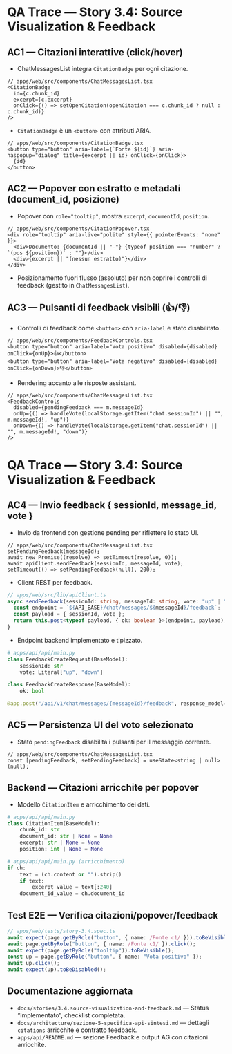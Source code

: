 # QA Trace — Story 3.4: Source Visualization & Feedback

## AC1 — Citazioni interattive (click/hover)
- ChatMessagesList integra `CitationBadge` per ogni citazione.
```tsx
// apps/web/src/components/ChatMessagesList.tsx
<CitationBadge
  id={c.chunk_id}
  excerpt={c.excerpt}
  onClick={() => setOpenCitation(openCitation === c.chunk_id ? null : c.chunk_id)}
/>
```
- `CitationBadge` è un `<button>` con attributi ARIA.
```tsx
// apps/web/src/components/CitationBadge.tsx
<button type="button" aria-label={`Fonte ${id}`} aria-haspopup="dialog" title={excerpt || id} onClick={onClick}>
  {id}
</button>
```

## AC2 — Popover con estratto e metadati (document_id, posizione)
- Popover con `role="tooltip"`, mostra `excerpt`, `documentId`, `position`.
```tsx
// apps/web/src/components/CitationPopover.tsx
<div role="tooltip" aria-live="polite" style={{ pointerEvents: "none" }}>
  <div>Documento: {documentId || "-"} {typeof position === "number" ? `(pos ${position})` : ""}</div>
  <div>{excerpt || "(nessun estratto)"}</div>
</div>
```
- Posizionamento fuori flusso (assoluto) per non coprire i controlli di feedback (gestito in `ChatMessagesList`).

## AC3 — Pulsanti di feedback visibili (👍/👎)
- Controlli di feedback come `<button>` con `aria-label` e stato disabilitato.
```tsx
// apps/web/src/components/FeedbackControls.tsx
<button type="button" aria-label="Vota positivo" disabled={disabled} onClick={onUp}>👍</button>
<button type="button" aria-label="Vota negativo" disabled={disabled} onClick={onDown}>👎</button>
```
- Rendering accanto alle risposte assistant.
```tsx
// apps/web/src/components/ChatMessagesList.tsx
<FeedbackControls
  disabled={pendingFeedback === m.messageId}
  onUp={() => handleVote(localStorage.getItem("chat.sessionId") || "", m.messageId!, "up")}
  onDown={() => handleVote(localStorage.getItem("chat.sessionId") || "", m.messageId!, "down")}
/>
```
# QA Trace — Story 3.4: Source Visualization & Feedback

## AC4 — Invio feedback { sessionId, message_id, vote }
- Invio da frontend con gestione pending per riflettere lo stato UI.
```tsx
// apps/web/src/components/ChatMessagesList.tsx
setPendingFeedback(messageId);
await new Promise((resolve) => setTimeout(resolve, 0));
await apiClient.sendFeedback(sessionId, messageId, vote);
setTimeout(() => setPendingFeedback(null), 200);
```
- Client REST per feedback.
```ts
// apps/web/src/lib/apiClient.ts
async sendFeedback(sessionId: string, messageId: string, vote: "up" | "down") {
  const endpoint = `${API_BASE}/chat/messages/${messageId}/feedback`;
  const payload = { sessionId, vote };
  return this.post<typeof payload, { ok: boolean }>(endpoint, payload);
}
```
- Endpoint backend implementato e tipizzato.
```py
# apps/api/api/main.py
class FeedbackCreateRequest(BaseModel):
    sessionId: str
    vote: Literal["up", "down"]

class FeedbackCreateResponse(BaseModel):
    ok: bool

@app.post("/api/v1/chat/messages/{messageId}/feedback", response_model=FeedbackCreateResponse)
```
## AC5 — Persistenza UI del voto selezionato
- Stato `pendingFeedback` disabilita i pulsanti per il messaggio corrente.
```tsx
// apps/web/src/components/ChatMessagesList.tsx
const [pendingFeedback, setPendingFeedback] = useState<string | null>(null);
```

## Backend — Citazioni arricchite per popover
- Modello `CitationItem` e arricchimento dei dati.
```py
# apps/api/api/main.py
class CitationItem(BaseModel):
    chunk_id: str
    document_id: str | None = None
    excerpt: str | None = None
    position: int | None = None
```
```py
# apps/api/api/main.py (arricchimento)
if ch:
    text = (ch.content or "").strip()
    if text:
        excerpt_value = text[:240]
    document_id_value = ch.document_id
```

## Test E2E — Verifica citazioni/popover/feedback
```ts
// apps/web/tests/story-3.4.spec.ts
await expect(page.getByRole("button", { name: /Fonte c1/ })).toBeVisible();
await page.getByRole("button", { name: /Fonte c1/ }).click();
await expect(page.getByRole("tooltip")).toBeVisible();
const up = page.getByRole("button", { name: "Vota positivo" });
await up.click();
await expect(up).toBeDisabled();
```

## Documentazione aggiornata
- `docs/stories/3.4.source-visualization-and-feedback.md` — Status “Implementato”, checklist completata.
- `docs/architecture/sezione-5-specifica-api-sintesi.md` — dettagli `citations` arricchite e contratto feedback.
- `apps/api/README.md` — sezione Feedback e output AG con citazioni arricchite.

